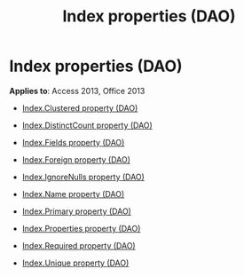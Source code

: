 ﻿---
title: Index properties (DAO)
TOCTitle: Properties
ms:assetid: 50ef6a19-235a-4d0e-979b-7f62fe50ac05
ms:mtpsurl: https://msdn.microsoft.com/library/Dn124774(v=office.15)
ms:contentKeyID: 52072396
ms.date: 09/18/2015
mtps_version: v=office.15
---

# Index properties (DAO)


**Applies to**: Access 2013, Office 2013



  - [Index.Clustered property (DAO)](index-clustered-property-dao.md)

  - [Index.DistinctCount property (DAO)](index-distinctcount-property-dao.md)

  - [Index.Fields property (DAO)](index-fields-property-dao.md)

  - [Index.Foreign property (DAO)](index-foreign-property-dao.md)

  - [Index.IgnoreNulls property (DAO)](index-ignorenulls-property-dao.md)

  - [Index.Name property (DAO)](index-name-property-dao.md)

  - [Index.Primary property (DAO)](index-primary-property-dao.md)

  - [Index.Properties property (DAO)](index-properties-property-dao.md)

  - [Index.Required property (DAO)](index-required-property-dao.md)

  - [Index.Unique property (DAO)](index-unique-property-dao.md)

